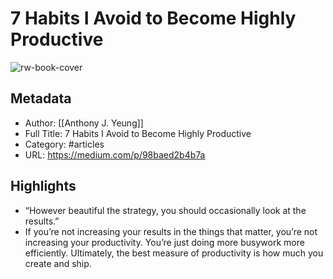 # 7 Habits I Avoid to Become Highly Productive

![rw-book-cover](https://readwise-assets.s3.amazonaws.com/static/images/article4.6bc1851654a0.png)

## Metadata
- Author: [[Anthony J. Yeung]]
- Full Title: 7 Habits I Avoid to Become Highly Productive
- Category: #articles
- URL: https://medium.com/p/98baed2b4b7a

## Highlights
- “However beautiful the strategy, you should occasionally look at the results.”
- If you’re not increasing your results in the things that matter, you’re not increasing your productivity. You’re just doing more busywork more efficiently. Ultimately, the best measure of productivity is how much you create and ship.
